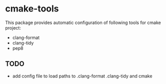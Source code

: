 # cmake-tools
This package provides automatic configuration of following tools for cmake project:
* clang-format
* clang-tidy
* pep8

## TODO
* add config file to load paths to .clang-format .clang-tidy and cmake
